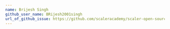 ```yaml
---
name: Brijesh Singh
github_user_name: BRijesh2001singh
url_of_github_issue: https://github.com/scaleracademy/scaler-open-source-september-challenge/issues/187
---
```

